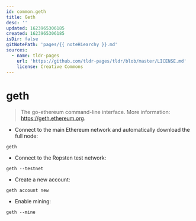 ```yaml
---
id: common.geth
title: Geth
desc: ''
updated: 1623965306185
created: 1623965306185
isDir: false
gitNotePath: 'pages/{{ noteHiearchy }}.md'
sources:
  - name: tldr-pages
    url: 'https://github.com/tldr-pages/tldr/blob/master/LICENSE.md'
    license: Creative Commons
---
```

# geth

> The go-ethereum command-line interface.
> More information: <https://geth.ethereum.org>.

- Connect to the main Ethereum network and automatically download the full node:

`geth`

- Connect to the Ropsten test network:

`geth --testnet`

- Create a new account:

`geth account new`

- Enable mining:

`geth --mine`

